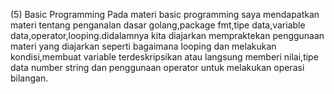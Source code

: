 (5) Basic Programming
Pada materi basic programming saya mendapatkan materi tentang penganalan dasar golang,package fmt,tipe data,variable data,operator,looping.didalamnya kita diajarkan mempraktekan penggunaan materi yang diajarkan seperti bagaimana looping dan melakukan kondisi,membuat variable terdeskripsikan atau langsung memberi nilai,tipe data number string dan penggunaan operator untuk melakukan operasi bilangan.
